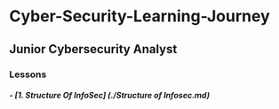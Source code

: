 # Cyber-Security-Learning-Journey


## Junior Cybersecurity Analyst

### Lessons
    
##### - [1. Structure Of InfoSec] (./Structure of Infosec.md)
